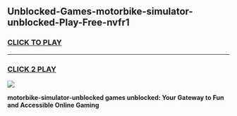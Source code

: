 
## Unblocked-Games-motorbike-simulator-unblocked-Play-Free-nvfr1
<h3>
<a href="https://premium76.site?title=motorbike-simulator-unblocked&ref=18A1">CLICK TO PLAY</a></h3>
<hr>

<h3>
<a href="https://premium76.site?title=motorbike-simulator-unblocked&ref=18A1">CLICK 2 PLAY</a>
  
</h3>

<a href="https://premium76.site?title=motorbike-simulator-unblocked&ref=18A1"><img src="https://clearcache.store/games.png"></a>


**motorbike-simulator-unblocked games unblocked: Your Gateway to Fun and Accessible Online Gaming**
